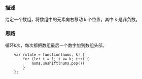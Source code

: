 ### 描述

给定一个数组，将数组中的元素向右移动 k 个位置，其中 k 是非负数。

### 思路

循环k次，每次都把数组最后一个数字加到数组头部。

```
    var rotate = function(nums, k) {
        for (let i = 1; i <= k; i++) {
            nums.unshift(nums.pop())
        }
    };
```
